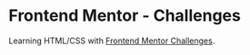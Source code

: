 # Frontend Mentor - Challenges
Learning HTML/CSS with [Frontend Mentor Challenges](https://www.frontendmentor.io/challenges?sort=difficulty|asc).
